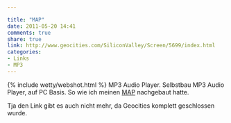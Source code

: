 ```yaml
---

title: "MAP"
date: 2011-05-20 14:41
comments: true
share: true
link: http://www.geocities.com/SiliconValley/Screen/5699/index.html 
categories: 
- Links
- MP3
---
```

{% include wetty/webshot.html %} MP3 Audio Player. Selbstbau MP3 Audio Player, auf PC Basis. So wie ich meinen [MAP](/mp3/map/) nachgebaut hatte.

Tja den Link gibt es auch nicht mehr, da Geocities komplett geschlossen wurde.